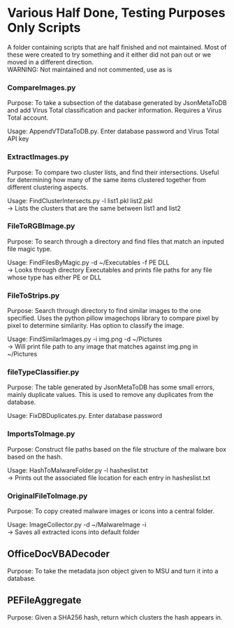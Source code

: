 # Various Half Done, Testing Purposes Only Scripts
A folder containing scripts that are half finished and not maintained. Most of these were created to try something and it either did not pan out or we moved in a different direction.  
WARNING: Not maintained and not commented, use as is   

### CompareImages.py  
Purpose: To take a subsection of the database generated by JsonMetaToDB and add Virus Total classification and packer information. Requires a Virus Total account.  

Usage: AppendVTDataToDB.py. Enter database password and Virus Total API key  

### ExtractImages.py            
Purpose: To compare two cluster lists, and find their intersections. Useful for determining how many of the same items clustered together from different clustering aspects.  

Usage: FindClusterIntersects.py -l list1.pkl list2.pkl  
  -> Lists the clusters that are the same between list1 and list2

### FileToRGBImage.py                   
Purpose: To search through a directory and find files that match an inputed file magic type.  

Usage: FindFilesByMagic.py -d ~/Executables -f PE DLL  
  -> Looks through directory Executables and prints file paths for any file whose type has either PE or DLL  

### FileToStrips.py        
Purpose: Search through directory to find similar images to the one specified. Uses the python pillow imagechops library to compare pixel by pixel to determine similarity. Has option to classify the image.  

Usage: FindSimilarImages.py -i img.png -d ~/Pictures  
  -> Will print file path to any image that matches against img.png in ~/Pictures

### fileTypeClassifier.py
Purpose: The table generated by JsonMetaToDB has some small errors, mainly duplicate values. This is used to remove any duplicates from the database.  

Usage: FixDBDuplicates.py. Enter database password  

### ImportsToImage.py
Purpose: Construct file paths based on the file structure of the malware box based on the hash.  

Usage: HashToMalwareFolder.py -l hasheslist.txt  
  -> Prints out the associated file location for each entry in hasheslist.txt

### OriginalFileToImage.py
Purpose: To copy created malware images or icons into a central folder.  

Usage: ImageCollector.py -d ~/MalwareImage -i  
  -> Saves all extracted icons into default folder  

## OfficeDocVBADecoder
Purpose: To take the metadata json object given to MSU and turn it into a database.  

## PEFileAggregate
Purpose: Given a SHA256 hash, return which clusters the hash appears in.  
